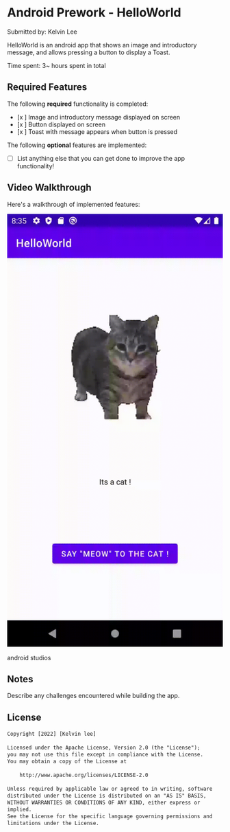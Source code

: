 # Android Prework - HelloWorld

Submitted by: Kelvin Lee

HelloWorld is an android app that shows an image and introductory message, and allows pressing a button to display a Toast. 

Time spent: 3~ hours spent in total

## Required Features

The following **required** functionality is completed:

* [x ] Image and introductory message displayed on screen
* [x ] Button displayed on screen
* [x ] Toast with message appears when button is pressed 

The following **optional** features are implemented:

* [ ] List anything else that you can get done to improve the app functionality!

## Video Walkthrough

Here's a walkthrough of implemented features:

<img src='/tutorial/helloWorldTutorial.gif' title='Video Walkthrough' width='' alt='Video Walkthrough' />

<!-- Replace this with whatever GIF tool you used! -->
android studios
<!-- Recommended tools:
[Kap](https://getkap.co/) for macOS
[ScreenToGif](https://www.screentogif.com/) for Windows
[peek](https://github.com/phw/peek) for Linux. -->

## Notes

Describe any challenges encountered while building the app.

## License

    Copyright [2022] [Kelvin lee]

    Licensed under the Apache License, Version 2.0 (the "License");
    you may not use this file except in compliance with the License.
    You may obtain a copy of the License at

        http://www.apache.org/licenses/LICENSE-2.0

    Unless required by applicable law or agreed to in writing, software
    distributed under the License is distributed on an "AS IS" BASIS,
    WITHOUT WARRANTIES OR CONDITIONS OF ANY KIND, either express or implied.
    See the License for the specific language governing permissions and
    limitations under the License.